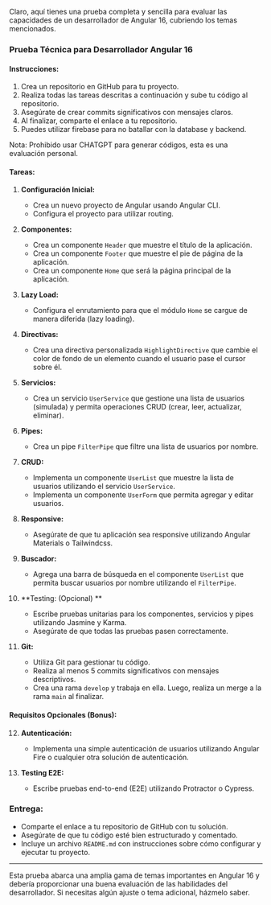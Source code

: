 Claro, aquí tienes una prueba completa y sencilla para evaluar las capacidades de un desarrollador de Angular 16, cubriendo los temas mencionados.

### Prueba Técnica para Desarrollador Angular 16

#### Instrucciones:
1. Crea un repositorio en GitHub para tu proyecto.
2. Realiza todas las tareas descritas a continuación y sube tu código al repositorio.
3. Asegúrate de crear commits significativos con mensajes claros.
4. Al finalizar, comparte el enlace a tu repositorio.
5. Puedes utilizar firebase para no batallar con la database y backend. 

Nota: Prohibido usar CHATGPT para generar códigos, esta es una evaluación personal. 

#### Tareas:

1. **Configuración Inicial:**
   - Crea un nuevo proyecto de Angular usando Angular CLI.
   - Configura el proyecto para utilizar routing.

2. **Componentes:**
   - Crea un componente `Header` que muestre el título de la aplicación.
   - Crea un componente `Footer` que muestre el pie de página de la aplicación.
   - Crea un componente `Home` que será la página principal de la aplicación.

3. **Lazy Load:**
   - Configura el enrutamiento para que el módulo `Home` se cargue de manera diferida (lazy loading).

4. **Directivas:**
   - Crea una directiva personalizada `HighlightDirective` que cambie el color de fondo de un elemento cuando el usuario pase el cursor sobre él.

5. **Servicios:**
   - Crea un servicio `UserService` que gestione una lista de usuarios (simulada) y permita operaciones CRUD (crear, leer, actualizar, eliminar).

6. **Pipes:**
   - Crea un pipe `FilterPipe` que filtre una lista de usuarios por nombre.

7. **CRUD:**
   - Implementa un componente `UserList` que muestre la lista de usuarios utilizando el servicio `UserService`.
   - Implementa un componente `UserForm` que permita agregar y editar usuarios.
   
8. **Responsive:**
   - Asegúrate de que tu aplicación sea responsive utilizando Angular Materials o Tailwindcss.

9. **Buscador:**
   - Agrega una barra de búsqueda en el componente `UserList` que permita buscar usuarios por nombre utilizando el `FilterPipe`.

10. **Testing: (Opcional) **  
    - Escribe pruebas unitarias para los componentes, servicios y pipes utilizando Jasmine y Karma.
    - Asegúrate de que todas las pruebas pasen correctamente.

11. **Git:**
    - Utiliza Git para gestionar tu código.
    - Realiza al menos 5 commits significativos con mensajes descriptivos.
    - Crea una rama `develop` y trabaja en ella. Luego, realiza un merge a la rama `main` al finalizar.

#### Requisitos Opcionales (Bonus):

12. **Autenticación:**
    - Implementa una simple autenticación de usuarios utilizando Angular Fire o cualquier otra solución de autenticación.

13. **Testing E2E:**
    - Escribe pruebas end-to-end (E2E) utilizando Protractor o Cypress.

### Entrega:
- Comparte el enlace a tu repositorio de GitHub con tu solución.
- Asegúrate de que tu código esté bien estructurado y comentado.
- Incluye un archivo `README.md` con instrucciones sobre cómo configurar y ejecutar tu proyecto.

---

Esta prueba abarca una amplia gama de temas importantes en Angular 16 y debería proporcionar una buena evaluación de las habilidades del desarrollador. Si necesitas algún ajuste o tema adicional, házmelo saber.
